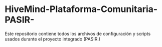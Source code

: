 # HiveMind-Plataforma-Comunitaria-PASIR-
Este repositorio contiene todos los archivos de configuración y scripts usados durante el proyecto integrado (PASIR.)
